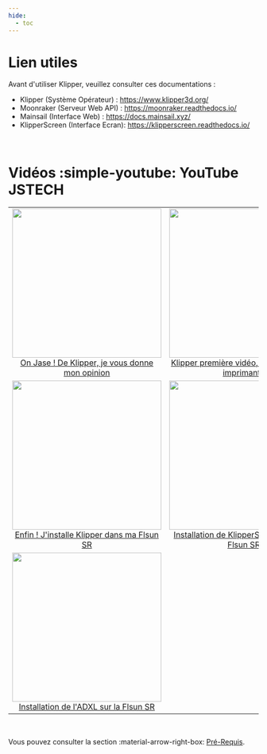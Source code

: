 ```yaml
---
hide:
  - toc
---
```


# Lien utiles

Avant d'utiliser Klipper, veuillez consulter ces documentations :

- Klipper (Système Opérateur) : <a href="https://www.klipper3d.org/" target="_blank">https://www.klipper3d.org/</a>
- Moonraker (Serveur Web API) : <a href="https://moonraker.readthedocs.io/" target="_blank">https://moonraker.readthedocs.io/</a>
- Mainsail (Interface Web) : <a href="https://docs.mainsail.xyz/" target="_blank">https://docs.mainsail.xyz/</a>
- KlipperScreen (Interface Ecran): <a href="https://klipperscreen.readthedocs.io/" target="_blank">https://klipperscreen.readthedocs.io/</a>

<br />

# Vidéos :simple-youtube: YouTube JSTECH

<table border="0">
  <tr align="center">
    <td align="center"><a href="https://www.youtube.com/watch?v=MDrla0SI0yc&t=5s" target="_blank"><img src="https://user-images.githubusercontent.com/12702322/221385713-e718cff3-5d35-457e-844c-250e3987fa53.jpg" width="300"><br />On Jase ! De Klipper, je vous donne mon opinion</a></td>
    <td align="center"><a href="https://www.youtube.com/watch?v=qM-jBRMGjTc" target="_blank"><img src="https://user-images.githubusercontent.com/12702322/221385791-1a33cc8d-d69e-4b5a-bf74-aa84d8e560c6.jpg" width="300"><br />Klipper première vidéo, je prépare mon imprimante</a></td>
  </tr>
  <tr align="center">
    <td align="center"><a href="https://www.youtube.com/watch?v=8YD-KOxrrXk" target="_blank"><img src="https://user-images.githubusercontent.com/12702322/221385835-fb24ba6f-5ef5-4aa7-bf20-39326030bd23.jpg" width="300"><br />Enfin ! J'installe Klipper dans ma Flsun SR</a></td>
    <td align="center"><a href="https://www.youtube.com/watch?v=gb-oAeDfrio" target="_blank"><img src="https://user-images.githubusercontent.com/12702322/221385864-416bb49c-b85b-4cef-bf39-8b784012c6d0.jpg" width="300"><br />Installation de KlipperScreen pour ma Flsun SR</a></td>
  </tr>
  <tr align="center">
    <td align="center"><a href="https://www.youtube.com/watch?v=YHQU4l75Mbs" target="_blank"><img src="https://user-images.githubusercontent.com/12702322/221385888-0b3d7ade-7598-4b3f-8642-6bf82e9ba02d.jpg" width="300"><br />Installation de l'ADXL sur la Flsun SR</a>   </td>
    <td align="center"></td>
  </tr>
</table>

<br />

Vous pouvez consulter la section :material-arrow-right-box: [Pré-Requis](installation/pre-requis.md).
